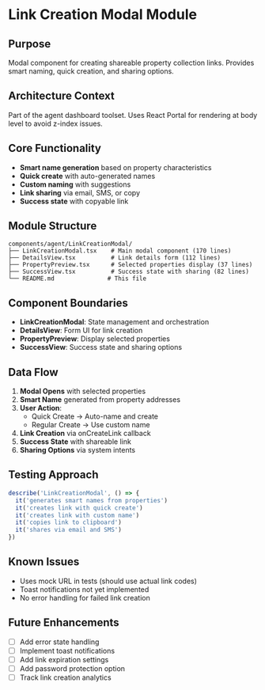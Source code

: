 # Link Creation Modal Module

## Purpose
Modal component for creating shareable property collection links. Provides smart naming, quick creation, and sharing options.

## Architecture Context
Part of the agent dashboard toolset. Uses React Portal for rendering at body level to avoid z-index issues.

## Core Functionality
- **Smart name generation** based on property characteristics
- **Quick create** with auto-generated names
- **Custom naming** with suggestions
- **Link sharing** via email, SMS, or copy
- **Success state** with copyable link

## Module Structure
```
components/agent/LinkCreationModal/
├── LinkCreationModal.tsx    # Main modal component (170 lines)
├── DetailsView.tsx          # Link details form (112 lines)
├── PropertyPreview.tsx      # Selected properties display (37 lines)
├── SuccessView.tsx          # Success state with sharing (82 lines)
└── README.md               # This file
```

## Component Boundaries
- **LinkCreationModal**: State management and orchestration
- **DetailsView**: Form UI for link creation
- **PropertyPreview**: Display selected properties
- **SuccessView**: Success state and sharing options

## Data Flow
1. **Modal Opens** with selected properties
2. **Smart Name** generated from property addresses
3. **User Action**:
   - Quick Create → Auto-name and create
   - Regular Create → Use custom name
4. **Link Creation** via onCreateLink callback
5. **Success State** with shareable link
6. **Sharing Options** via system intents

## Testing Approach
```typescript
describe('LinkCreationModal', () => {
  it('generates smart names from properties')
  it('creates link with quick create')
  it('creates link with custom name')
  it('copies link to clipboard')
  it('shares via email and SMS')
})
```

## Known Issues
- Uses mock URL in tests (should use actual link codes)
- Toast notifications not yet implemented
- No error handling for failed link creation

## Future Enhancements
- [ ] Add error state handling
- [ ] Implement toast notifications
- [ ] Add link expiration settings
- [ ] Add password protection option
- [ ] Track link creation analytics
